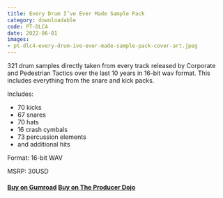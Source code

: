 ```yaml
---
title: Every Drum I’ve Ever Made Sample Pack
category: downloadable
code: PT-DLC4
date: 2022-06-01
images:
- pt-dlc4-every-drum-ive-ever-made-sample-pack-cover-art.jpeg
---
```


321 drum samples directly taken from every track released by Corporate and Pedestrian Tactics over the last 10 years in 16-bit wav format. This includes everything from the snare and kick packs.

Includes:

- 70 kicks
- 67 snares
- 70 hats
- 16 crash cymbals
- 73 percussion elements
- and additional hits

Format: 16-bit WAV

MSRP: 30USD

#### [Buy on Gumroad](https://pedestriantactics.gumroad.com/l/Pt-dlc4) [Buy on The Producer Dojo](https://producerdj.com/product/every-drum-ive-ever-made-sample-pack/)